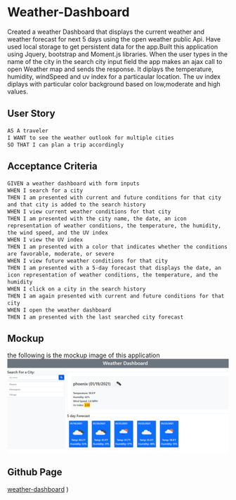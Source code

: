# Weather-Dashboard
Created a weather Dashboard that displays the current weather and weather forecast for next 5 days
using the open weather public Api. Have used local storage to get persistent data for the app.Built 
this application using Jquery, bootstrap and Moment.js libraries.
When the user types in the name of the city in the search city input field the app makes an ajax call to open Weather map and sends the response. It diplays the temperature, humidity, windSpeed and uv index for a particaular location. The uv index diplays with particular color background based on low,moderate and high values.


## User Story

```
AS A traveler
I WANT to see the weather outlook for multiple cities
SO THAT I can plan a trip accordingly
```
## Acceptance Criteria

```
GIVEN a weather dashboard with form inputs
WHEN I search for a city
THEN I am presented with current and future conditions for that city and that city is added to the search history
WHEN I view current weather conditions for that city
THEN I am presented with the city name, the date, an icon representation of weather conditions, the temperature, the humidity, the wind speed, and the UV index
WHEN I view the UV index
THEN I am presented with a color that indicates whether the conditions are favorable, moderate, or severe
WHEN I view future weather conditions for that city
THEN I am presented with a 5-day forecast that displays the date, an icon representation of weather conditions, the temperature, and the humidity
WHEN I click on a city in the search history
THEN I am again presented with current and future conditions for that city
WHEN I open the weather dashboard
THEN I am presented with the last searched city forecast
```
## Mockup
the following is the mockup image of this application
![weather-mockup](Assets/mockup-img.PNG)

## Github Page
[weather-dashboard](https://selvivini.github.io/weather-dashboard/index.html)
)